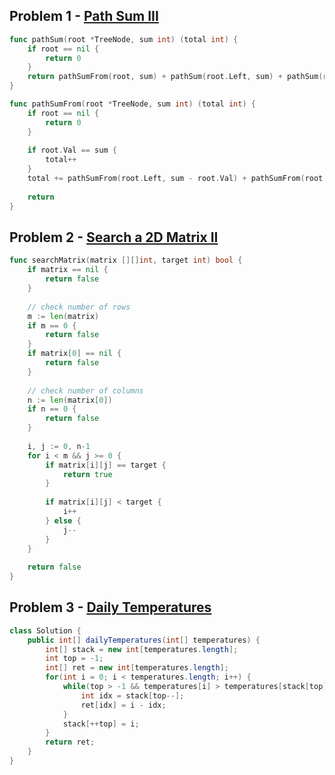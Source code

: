 ## Problem 1 - [Path Sum III](https://leetcode.com/problems/path-sum-iii/description/)

```go
func pathSum(root *TreeNode, sum int) (total int) {
    if root == nil {
        return 0
    }
    return pathSumFrom(root, sum) + pathSum(root.Left, sum) + pathSum(root.Right, sum)
}

func pathSumFrom(root *TreeNode, sum int) (total int) {
    if root == nil {
        return 0
    }
    
    if root.Val == sum {
        total++
    }
    total += pathSumFrom(root.Left, sum - root.Val) + pathSumFrom(root.Right, sum - root.Val)
    
    return
}
```

## Problem 2 - [Search a 2D Matrix II](https://leetcode.com/problems/search-a-2d-matrix-ii/description/)

```go
func searchMatrix(matrix [][]int, target int) bool {
    if matrix == nil {
        return false
    }
    
    // check number of rows
    m := len(matrix)
    if m == 0 {
        return false
    }
    if matrix[0] == nil {
        return false
    }
    
    // check number of columns
    n := len(matrix[0])    
    if n == 0 {
        return false
    }
    
    i, j := 0, n-1
    for i < m && j >= 0 {
        if matrix[i][j] == target {
            return true
        }
        
        if matrix[i][j] < target {
            i++
        } else {
            j--
        }
    }
    
    return false
}
```

## Problem 3 - [Daily Temperatures](https://leetcode.com/problems/daily-temperatures/description/)

```java
class Solution {
    public int[] dailyTemperatures(int[] temperatures) {
        int[] stack = new int[temperatures.length];
        int top = -1;
        int[] ret = new int[temperatures.length];
        for(int i = 0; i < temperatures.length; i++) {
            while(top > -1 && temperatures[i] > temperatures[stack[top]]) {
                int idx = stack[top--];
                ret[idx] = i - idx;
            }
            stack[++top] = i;
        }
        return ret;
    }
}
```
